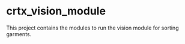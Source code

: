 # crtx_vision_module
This project contains the modules to run the vision module for sorting garments.

